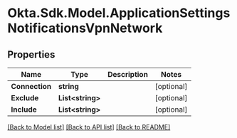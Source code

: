 # Okta.Sdk.Model.ApplicationSettingsNotificationsVpnNetwork
## Properties

Name | Type | Description | Notes
------------ | ------------- | ------------- | -------------
**Connection** | **string** |  | [optional] 
**Exclude** | **List&lt;string&gt;** |  | [optional] 
**Include** | **List&lt;string&gt;** |  | [optional] 

[[Back to Model list]](../README.md#documentation-for-models) [[Back to API list]](../README.md#documentation-for-api-endpoints) [[Back to README]](../README.md)

